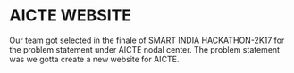 # AICTE WEBSITE
Our team got selected in the finale of SMART INDIA HACKATHON-2K17 for the problem statement under AICTE nodal center. The problem statement was we gotta create a new website for AICTE.
